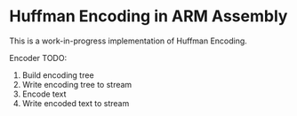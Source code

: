 Huffman Encoding in ARM Assembly
================================

This is a work-in-progress implementation of Huffman Encoding.

Encoder TODO:
1. Build encoding tree
2. Write encoding tree to stream
3. Encode text
4. Write encoded text to stream
